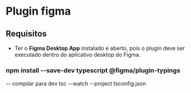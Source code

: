 # Plugin figma

## Requisitos

- Ter o **Figma Desktop App** instalado e aberto, pois o plugin deve ser executado dentro do aplicativo desktop do Figma.

### npm install --save-dev typescript @figma/plugin-typings

-- compilar para dev
tsc --watch --project tsconfig.json

